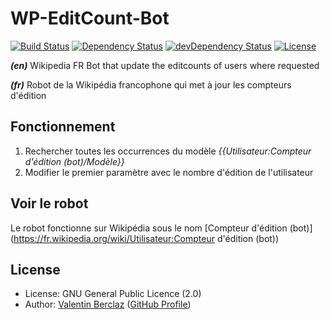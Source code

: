 WP-EditCount-Bot
========================
[![Build Status](https://api.travis-ci.org/ValentinBrclz/WP-EditCount-Bot.png)](http://travis-ci.org/ValentinBrclz/WP-EditCount-Bot)
[![Dependency Status](https://img.shields.io/david/ValentinBrclz/WP-EditCount-Bot.svg?style=flat)](https://david-dm.org/ValentinBrclz/WP-EditCount-Bot#info=Dependencies)
[![devDependency Status](https://img.shields.io/david/dev/ValentinBrclz/WP-EditCount-Bot.svg?style=flat)](https://david-dm.org/ValentinBrclz/WP-EditCount-Bot#info=devDependencies)
[![License](https://img.shields.io/badge/license-GPLv2-blue.svg?style=flat)](http://opensource.org/licenses/GPL-2.0)

_**(en)**_ Wikipedia FR Bot that update the editcounts of users where requested

_**(fr)**_ Robot de la Wikipédia francophone qui met à jour les compteurs d'édition

## Fonctionnement
1. Rechercher toutes les occurrences du modèle *{{Utilisateur:Compteur d'édition (bot)/Modèle}}*
2. Modifier le premier paramètre avec le nombre d'édition de l'utilisateur

## Voir le robot
Le robot fonctionne sur Wikipédia sous le nom [Compteur d'édition (bot)](https://fr.wikipedia.org/wiki/Utilisateur:Compteur d'édition (bot))

## License
* License: GNU General Public Licence (2.0)
* Author: [Valentin Berclaz](http://www.valentinbeclaz.com/) ([GitHub Profile](https://github.com/ValentinBrclz))
